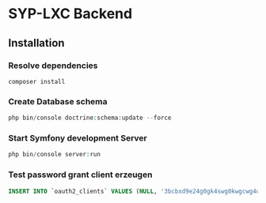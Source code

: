 SYP-LXC Backend
========================

Installation
--------------

### Resolve dependencies

```
composer install
```

### Create Database schema

```php
php bin/console doctrine:schema:update --force
```

### Start Symfony development Server

```php
php bin/console server:run
```

### Test password grant client erzeugen
```sql
INSERT INTO `oauth2_clients` VALUES (NULL, '3bcbxd9e24g0gk4swg0kwgcwg4o8k8g4g888kwc44gcc0gwwk4', 'a:0:{}', '4ok2x70rlfokc8g0wws8c8kwcokw80k44sg48goc0ok4w0so0k', 'a:1:{i:0;s:8:"password";}');
```


